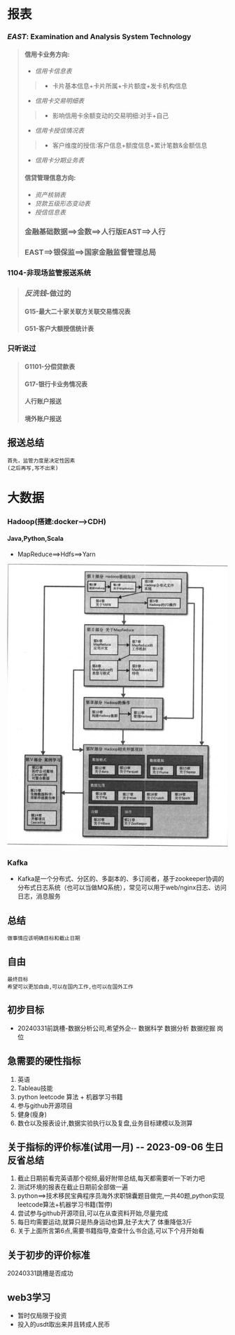 # 报表
### *EAST*: Examination and Analysis System Technology
> #### **信用卡业务方向**:
> * *信用卡信息表*
>> * 卡片基本信息+卡片所属+卡片额度+发卡机构信息
> * *信用卡交易明细表*
>> * 影响信用卡余额变动的交易明细:对手+自己
> * *信用卡授信情况表*
>> * 客户维度的授信:客户信息+额度信息+累计笔数&金额信息
> * *信用卡分期业务表*
>
> #### **信贷管理信息方向**:
> * *资产核销表*
> * *贷款五级形态变动表*
> * *授信信息表*
> ### 金融基础数据==>金数==>人行版EAST==>人行
> ### EAST==>银保监==>国家金融监督管理总局

### 1104-非现场监管报送系统
> ### *反洗钱*-做过的
> #### G15-最大二十家关联方关联交易情况表
> #### G51-客户大额授信统计表

### 只听说过
> #### G1101-分偿贷款表
> #### G17-银行卡业务情况表
> #### 人行账户报送
> #### 境外账户报送

## 报送总结
```
首先，监管力度是决定性因素
(之后再写,写不出来)
```
# 大数据
### Hadoop(搭建:docker-->CDH)
#### Java,Python,Scala
* MapReduce==>Hdfs==>Yarn

[框架]:../img/Hadoop.png
![框架]

### Kafka
- Kafka是一个分布式、分区的、多副本的、多订阅者，基于zookeeper协调的分布式日志系统（也可以当做MQ系统），常见可以用于web/nginx日志、访问日志，消息服务
###

## 总结
```
做事情应该明确目标和截止日期
```

## 自由
```
最终目标
希望可以更加自由,可以在国内工作,也可以在国外工作
```
## 初步目标
- 20240331前跳槽-数据分析公司,希望外企-- 数据科学 数据分析 数据挖掘 岗位

## 急需要的硬性指标
1. 英语
2. Tableau技能
3. python leetcode 算法 + 机器学习书籍
4. 参与github开源项目
5. 健身(瘦身)
6. 数仓以及报表设计,数据实验执行以及复盘,业务目标建模以及测算

## 关于指标的评价标准(试用一月) -- 2023-09-06 生日反省总结
1. 截止日期前看完英语那个视频,最好附带总结,每天都需要听一下听力吧
2. 测试环境的报表在截止日期前全部做一遍
3. python==>技术移民宝典程序员海外求职锦囊题目做完,一共40题,python实现  leetcode算法+机器学习书籍(暂停)
4. 尝试参与github开源项目,可以在从查资料开始,尽量完成
5. 每日均需要运动,就算只是热身运动也算,肚子太大了 体重降低3斤
6. 关于上面所言第6点,需要书籍指导,查查什么书合适,可以下个月开始看

## 关于初步的评价标准
20240331跳槽是否成功

## web3学习
- 暂时仅局限于投资
- 投入的usdt取出来并且转成人民币




















